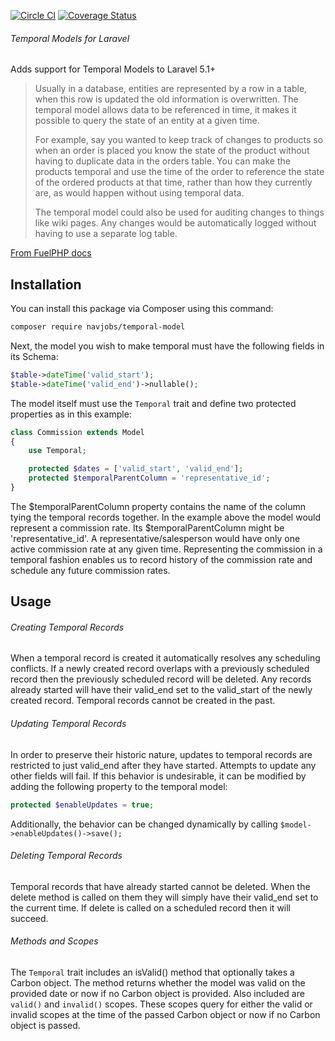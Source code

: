 [![Circle CI](https://circleci.com/gh/navjobs/temporal-models.svg?style=shield)](https://circleci.com/gh/navjobs/temporal-models)
[![Coverage Status](https://coveralls.io/repos/github/navjobs/temporal-models/badge.svg?branch=master)](https://coveralls.io/github/navjobs/temporal-models?branch=master)

###### Temporal Models for Laravel
Adds support for Temporal Models to Laravel 5.1+

> Usually in a database, entities are represented by a row in a table, when this row is updated the old information is
> overwritten. The temporal model allows data to be referenced in time, it makes it possible to query the state of an
> entity at a given time.
>
> For example, say you wanted to keep track of changes to products so when an order is placed you know the state of the
> product without having to duplicate data in the orders table. You can make the products temporal and use the time of
> the order to reference the state of the ordered products at that time, rather than how they currently are, as would
> happen without using temporal data.
>
> The temporal model could also be used for auditing changes to things like wiki pages. Any changes would be
> automatically logged without having to use a separate log table.

[From FuelPHP docs](http://fuelphp.com/dev-docs/packages/orm/model/temporal.html)

## Installation

You can install this package via Composer using this command:

```bash
composer require navjobs/temporal-model
```

Next, the model you wish to make temporal must have the following fields in its Schema:

```php
$table->dateTime('valid_start');
$table->dateTime('valid_end')->nullable();
```

The model itself must use the `Temporal` trait and define two protected properties as in this example:

```php
class Commission extends Model
{
    use Temporal;

    protected $dates = ['valid_start', 'valid_end'];
    protected $temporalParentColumn = 'representative_id';
}
```

The $temporalParentColumn property contains the name of the column tying the temporal records together. In the example above the model would represent a commission rate. Its $temporalParentColumn might be 'representative_id'. A representative/salesperson would have only one active commission rate at any given time. Representing the commission in a temporal fashion enables us to record history of the commission rate and schedule any future commission rates.

## Usage

###### Creating Temporal Records
When a temporal record is created it automatically resolves any scheduling conflicts. If a newly created record overlaps with a previously scheduled record then the previously scheduled record will be deleted. Any records already started will have their valid_end set to the valid_start of the newly created record. Temporal records cannot be created in the past.

###### Updating Temporal Records
In order to preserve their historic nature, updates to temporal records are restricted to just valid_end after
they have started. Attempts to update any other fields will fail. If this behavior is undesirable, it can be modified by adding the following property to the temporal model:

```php
protected $enableUpdates = true;
```

Additionally, the behavior can be changed dynamically by calling ```$model->enableUpdates()->save();```

###### Deleting Temporal Records
Temporal records that have already started cannot be deleted. When the delete method is called on them they will simply
have their valid_end set to the current time. If delete is called on a scheduled record then it will succeed.

###### Methods and Scopes
The `Temporal` trait includes an isValid() method that optionally takes a Carbon object. The method returns whether the
model was valid on the provided date or now if no Carbon object is provided. Also included are `valid()` and `invalid()`
scopes. These scopes query for either the valid or invalid scopes at the time of the passed Carbon object or now if no Carbon object is passed.


